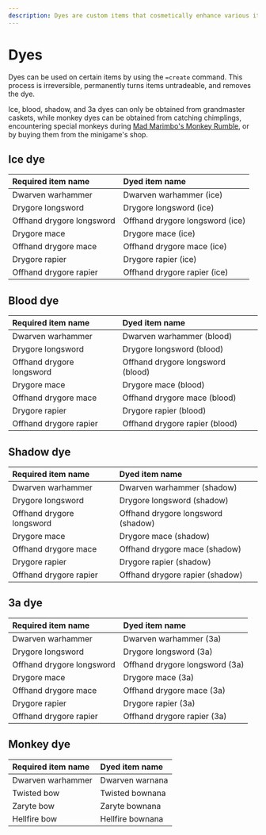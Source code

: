 ```yaml
---
description: Dyes are custom items that cosmetically enhance various items
---
```


# Dyes

Dyes can be used on certain items by using the `=create` command. This process is irreversible, permanently turns items untradeable, and removes the dye.

Ice, blood, shadow, and 3a dyes can only be obtained from grandmaster caskets, while monkey dyes can be obtained from catching chimplings, encountering special monkeys during [Mad Marimbo's Monkey Rumble](../minigames/mad-marimbos-monkey-rumble/), or by buying them from the minigame's shop.

## Ice dye

| Required item name | Dyed item name |
| :--- | :--- |
| Dwarven warhammer | Dwarven warhammer \(ice\) |
| Drygore longsword | Drygore longsword \(ice\) |
| Offhand drygore longsword | Offhand drygore longsword \(ice\) |
| Drygore mace | Drygore mace \(ice\) |
| Offhand drygore mace | Offhand drygore mace \(ice\) |
| Drygore rapier | Drygore rapier \(ice\) |
| Offhand drygore rapier | Offhand drygore rapier \(ice\) |

## Blood dye

| Required item name | Dyed item name |
| :--- | :--- |
| Dwarven warhammer | Dwarven warhammer \(blood\) |
| Drygore longsword | Drygore longsword \(blood\) |
| Offhand drygore longsword | Offhand drygore longsword \(blood\) |
| Drygore mace | Drygore mace \(blood\) |
| Offhand drygore mace | Offhand drygore mace \(blood\) |
| Drygore rapier | Drygore rapier \(blood\) |
| Offhand drygore rapier | Offhand drygore rapier \(blood\) |

## Shadow dye

| Required item name | Dyed item name |
| :--- | :--- |
| Dwarven warhammer | Dwarven warhammer \(shadow\) |
| Drygore longsword | Drygore longsword \(shadow\) |
| Offhand drygore longsword | Offhand drygore longsword \(shadow\) |
| Drygore mace | Drygore mace \(shadow\) |
| Offhand drygore mace | Offhand drygore mace \(shadow\) |
| Drygore rapier | Drygore rapier \(shadow\) |
| Offhand drygore rapier | Offhand drygore rapier \(shadow\) |

## 3a dye

| Required item name | Dyed item name |
| :--- | :--- |
| Dwarven warhammer | Dwarven warhammer \(3a\) |
| Drygore longsword | Drygore longsword \(3a\) |
| Offhand drygore longsword | Offhand drygore longsword \(3a\) |
| Drygore mace | Drygore mace \(3a\) |
| Offhand drygore mace | Offhand drygore mace \(3a\) |
| Drygore rapier | Drygore rapier \(3a\) |
| Offhand drygore rapier | Offhand drygore rapier \(3a\) |

## Monkey dye

| Required item name | Dyed item name |
| :--- | :--- |
| Dwarven warhammer | Dwarven warnana |
| Twisted bow | Twisted bownana |
| Zaryte bow | Zaryte bownana |
| Hellfire bow | Hellfire bownana |

